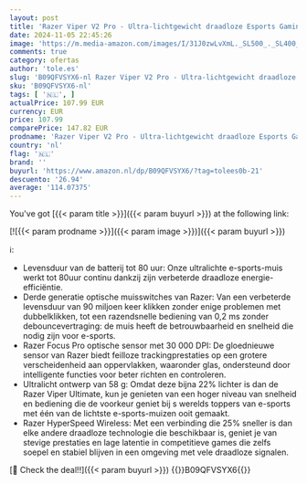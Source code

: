 ```yaml
---
layout: post
title: 'Razer Viper V2 Pro - Ultra-lichtgewicht draadloze Esports Gaming Mouse  30K DPI optische sensor  draadloze HyperSpeed-technologie  Gen-3 optische muis-switches  5 DPI-opties  Zwart'
date: 2024-11-05 22:45:26
image: 'https://m.media-amazon.com/images/I/31J0zwLvXmL._SL500_._SL400_.jpg'
comments: true
category: ofertas
author: 'tole.es'
slug: 'B09QFVSYX6-nl Razer Viper V2 Pro - Ultra-lichtgewicht draadloze Esports...'
sku: 'B09QFVSYX6-nl'
tags: [ '🇳🇱', ]
actualPrice: 107.99 EUR
currency: EUR
price: 107.99
comparePrice: 147.82 EUR
prodname: 'Razer Viper V2 Pro - Ultra-lichtgewicht draadloze Esports Gaming Mouse  30K DPI optische sensor  draadloze HyperSpeed-technologie  Gen-3 optische muis-switches  5 DPI-opties  Zwart'
country: 'nl'
flag: '🇳🇱'
brand: ''
buyurl: 'https://www.amazon.nl/dp/B09QFVSYX6/?tag=tolees0b-21'
descuento: '26.94'
average: '114.07375'
---
```


You've got [{{< param title >}}]({{< param buyurl >}}) at the following link:

[![{{< param prodname >}}]({{< param image >}})]({{< param buyurl >}})

ℹ️:

- Levensduur van de batterij tot 80 uur: Onze ultralichte e-sports-muis werkt tot 80uur continu dankzij zijn verbeterde draadloze energie-efficiëntie.
- Derde generatie optische muisswitches van Razer: Van een verbeterde levensduur van 90 miljoen keer klikken zonder enige problemen met dubbelklikken, tot een razendsnelle bediening van 0,2 ms zonder debouncevertraging: de muis heeft de betrouwbaarheid en snelheid die nodig zijn voor e-sports.
- Razer Focus Pro optische sensor met 30 000 DPI: De gloednieuwe sensor van Razer biedt feilloze trackingprestaties op een grotere verscheidenheid aan oppervlakken, waaronder glas, ondersteund door intelligente functies voor beter richten en controleren.
- Ultralicht ontwerp van 58 g: Omdat deze bijna 22% lichter is dan de Razer Viper Ultimate, kun je genieten van een hoger niveau van snelheid en bediening die de voorkeur geniet bij s werelds toppers van e-sports met één van de lichtste e-sports-muizen ooit gemaakt.
- Razer HyperSpeed Wireless: Met een verbinding die 25% sneller is dan elke andere draadloze technologie die beschikbaar is, geniet je van stevige prestaties en lage latentie in competitieve games die zelfs soepel en stabiel blijven in een omgeving met vele draadloze signalen.

[🛒 Check the deal!!]({{< param buyurl >}})
{{<world>}}B09QFVSYX6{{</world>}}
